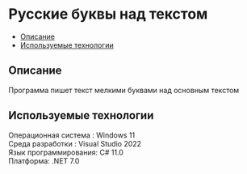 # Русские буквы над текстом

* [Описание](#Description)
* [Используемые технологии](#technologies)

<a id="description"></a>

## Описание

Программа пишет текст мелкими буквами над основным текстом

<a id="technologies"></a>

## Используемые технологии

Операционная система : Windows 11  
Среда разработки : Visual Studio 2022  
Язык программирования: C# 11.0  
Платформа: .NET 7.0  